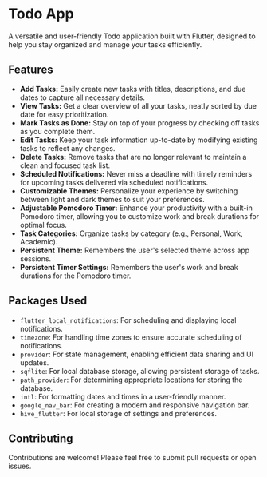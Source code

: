 # Todo App

A versatile and user-friendly Todo application built with Flutter, designed to help you stay organized and manage your tasks efficiently.

## Features

*   **Add Tasks:** Easily create new tasks with titles, descriptions, and due dates to capture all necessary details.
*   **View Tasks:** Get a clear overview of all your tasks, neatly sorted by due date for easy prioritization.
*   **Mark Tasks as Done:** Stay on top of your progress by checking off tasks as you complete them.
*   **Edit Tasks:** Keep your task information up-to-date by modifying existing tasks to reflect any changes.
*   **Delete Tasks:** Remove tasks that are no longer relevant to maintain a clean and focused task list.
*   **Scheduled Notifications:** Never miss a deadline with timely reminders for upcoming tasks delivered via scheduled notifications.
*   **Customizable Themes:** Personalize your experience by switching between light and dark themes to suit your preferences.
*   **Adjustable Pomodoro Timer:** Enhance your productivity with a built-in Pomodoro timer, allowing you to customize work and break durations for optimal focus.
*   **Task Categories:** Organize tasks by category (e.g., Personal, Work, Academic).
*   **Persistent Theme:** Remembers the user's selected theme across app sessions.
*   **Persistent Timer Settings:** Remembers the user's work and break durations for the Pomodoro timer.

## Packages Used

*   `flutter_local_notifications`: For scheduling and displaying local notifications.
*   `timezone`: For handling time zones to ensure accurate scheduling of notifications.
*   `provider`: For state management, enabling efficient data sharing and UI updates.
*   `sqflite`: For local database storage, allowing persistent storage of tasks.
*   `path_provider`: For determining appropriate locations for storing the database.
*   `intl`: For formatting dates and times in a user-friendly manner.
*   `google_nav_bar`: For creating a modern and responsive navigation bar.
*   `hive_flutter`: For local storage of settings and preferences.

## Contributing

Contributions are welcome! Please feel free to submit pull requests or open issues.



